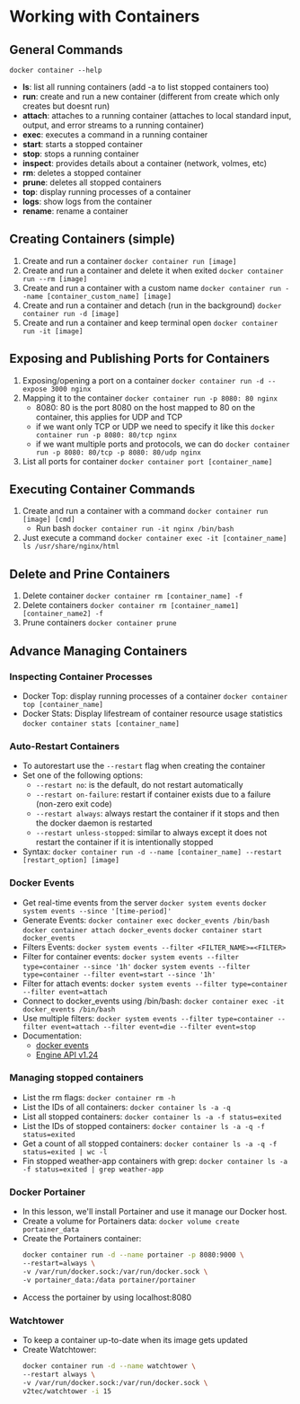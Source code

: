 # Working with Containers

## General Commands
`docker container --help`
* **ls**: list all running containers (add -a to list stopped containers too)
* **run**: create and run a new container (different from create which only creates but doesnt run)
* **attach**: attaches to a running container (attaches to local standard input, output, and error streams to a running container)
* **exec**: executes a command in a running container
* **start**: starts a stopped container
* **stop**: stops a running container
* **inspect**: provides details about a container (network, volmes, etc)
* **rm**: deletes a stopped container
* **prune**: deletes all stopped containers
* **top**: display running processes of a container
* **logs**: show logs from the container
* **rename**: rename a container

## Creating Containers (simple)
1. Create and run a container `docker container run [image]`
2. Create and run a container and delete it when exited `docker container run --rm [image]`
3. Create and run a container with a custom name `docker container run --name [container_custom_name] [image]`
4. Create and run a container and detach (run in the background) `docker container run -d [image]`
5. Create and run a container and keep terminal open `docker container run -it [image]`

## Exposing and Publishing Ports for Containers
1. Exposing/opening a port on a container `docker container run -d --expose 3000 nginx`
2. Mapping it to the container `docker container run -p 8080: 80 nginx`
   * 8080: 80 is the port 8080 on the host mapped to 80 on the container, this applies for UDP and TCP
   * if we want only TCP or UDP we need to specify it like this `docker container run -p 8080: 80/tcp nginx`
   * if we want multiple ports and protocols, we can do `docker container run -p 8080: 80/tcp -p 8080: 80/udp nginx`
3. List all ports for container `docker container port [container_name]`

## Executing Container Commands
1. Create and run a container with a command `docker container run [image] [cmd]`
   * Run bash `docker container run -it nginx /bin/bash`
2. Just execute a command `docker container exec -it [container_name] ls /usr/share/nginx/html`

## Delete and Prine Containers
1. Delete container `docker container rm [container_name] -f`
2. Delete containers `docker container rm [container_name1] [container_name2] -f`
3. Prune containers `docker container prune`

## Advance Managing Containers
### Inspecting Container Processes
* Docker Top: display running processes of a container
  `docker container top [container_name]`
* Docker Stats: Display lifestream of container resource usage statistics
  `docker container stats [container_name]`

### Auto-Restart Containers
* To autorestart use the `--restart` flag when creating the container
* Set one of the following options:
  * `--restart no`: is the default, do not restart automatically
  * `--restart on-failure`: restart if container exists due to a failure (non-zero exit code)
  * `--restart always`: always restart the container if it stops and then the docker daemon is restarted
  * `--restart unless-stopped`: similar to always except it does not restart the container if it is intentionally stopped
* Syntax: `docker container run -d --name [container_name] --restart [restart_option] [image]`

### Docker Events
* Get real-time events from the server
  `docker system events`
  `docker system events --since '[time-period]'`
* Generate Events:
  `docker container exec docker_events /bin/bash`
  `docker container attach docker_events`
  `docker container start docker_events`
* Filters Events:
  `docker system events --filter <FILTER_NAME>=<FILTER>`
* Filter for container events:
  `docker system events --filter type=container --since '1h'`
  `docker system events --filter type=container --filter event=start --since '1h'`
* Filter for attach events:
  `docker system events --filter type=container --filter event=attach`
* Connect to docker_events using /bin/bash:
  `docker container exec -it docker_events /bin/bash`
* Use multiple filters:
  `docker system events --filter type=container --filter event=attach --filter event=die --filter event=stop`
* Documentation:
   * [docker events](https://docs.docker.com/reference/cli/docker/system/events/)
   * [Engine API v1.24](https://docs.docker.com/engine/api/v1.24/)

### Managing stopped containers
* List the rm flags:
  `docker container rm -h`
* List the IDs of all containers:
  `docker container ls -a -q`
* List all stopped containers:
  `docker container ls -a -f status=exited`
* List the IDs of stopped containers:
  `docker container ls -a -q -f status=exited`
* Get a count of all stopped containers:
  `docker container ls -a -q -f status=exited | wc -l`
* Fin stopped weather-app containers with grep:
  `docker container ls -a -f status=exited | grep weather-app`

### Docker Portainer
* In this lesson, we'll install Portainer and use it manage our Docker host.
* Create a volume for Portainers data:
  `docker volume create portainer_data`
* Create the Portainers container:
  ```sh
  docker container run -d --name portainer -p 8080:9000 \
  --restart=always \
  -v /var/run/docker.sock:/var/run/docker.sock \
  -v portainer_data:/data portainer/portainer
  ```
* Access the portainer by using localhost:8080

### Watchtower
* To keep a container up-to-date when its image gets updated
* Create Watchtower:
  ```sh
  docker container run -d --name watchtower \
  --restart always \
  -v /var/run/docker.sock:/var/run/docker.sock \
  v2tec/watchtower -i 15
  ```